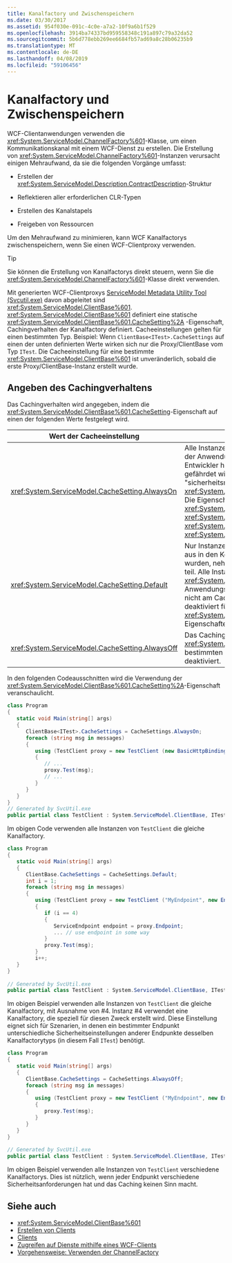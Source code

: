 ```yaml
---
title: Kanalfactory und Zwischenspeichern
ms.date: 03/30/2017
ms.assetid: 954f030e-091c-4c0e-a7a2-10f9a6b1f529
ms.openlocfilehash: 3914ba74337bd959558348c191a897c79a32da52
ms.sourcegitcommit: 5b6d778ebb269ee6684fb57ad69a8c28b06235b9
ms.translationtype: MT
ms.contentlocale: de-DE
ms.lasthandoff: 04/08/2019
ms.locfileid: "59106456"
---
```

# <a name="channel-factory-and-caching"></a>Kanalfactory und Zwischenspeichern
WCF-Clientanwendungen verwenden die <xref:System.ServiceModel.ChannelFactory%601>-Klasse, um einen Kommunikationskanal mit einem WCF-Dienst zu erstellen.  Die Erstellung von <xref:System.ServiceModel.ChannelFactory%601>-Instanzen verursacht einigen Mehraufwand, da sie die folgenden Vorgänge umfasst:  
  
-   Erstellen der <xref:System.ServiceModel.Description.ContractDescription>-Struktur  
  
-   Reflektieren aller erforderlichen CLR-Typen  
  
-   Erstellen des Kanalstapels  
  
-   Freigeben von Ressourcen  
  
 Um den Mehraufwand zu minimieren, kann WCF Kanalfactorys zwischenspeichern, wenn Sie einen WCF-Clientproxy verwenden.  
  
> [!TIP]
>  Sie können die Erstellung von Kanalfactorys direkt steuern, wenn Sie die <xref:System.ServiceModel.ChannelFactory%601>-Klasse direkt verwenden.  
  
 Mit generierten WCF-Clientproxys [ServiceModel Metadata Utility Tool (Svcutil.exe)](../../../../docs/framework/wcf/servicemodel-metadata-utility-tool-svcutil-exe.md) davon abgeleitet sind <xref:System.ServiceModel.ClientBase%601>. <xref:System.ServiceModel.ClientBase%601> definiert eine statische <xref:System.ServiceModel.ClientBase%601.CacheSetting%2A> -Eigenschaft, Cachingverhalten der Kanalfactory definiert. Cacheeinstellungen gelten für einen bestimmten Typ. Beispiel: Wenn `ClientBase<ITest>.CacheSettings` auf einen der unten definierten Werte wirken sich nur die Proxy/ClientBase vom Typ `ITest`. Die Cacheeinstellung für eine bestimmte <xref:System.ServiceModel.ClientBase%601> ist unveränderlich, sobald die erste Proxy/ClientBase-Instanz erstellt wurde.  
  
## <a name="specifying-caching-behavior"></a>Angeben des Cachingverhaltens  
 Das Cachingverhalten wird angegeben, indem die <xref:System.ServiceModel.ClientBase%601.CacheSetting>-Eigenschaft auf einen der folgenden Werte festgelegt wird.  
  
|Wert der Cacheeinstellung|Beschreibung|  
|-------------------------|-----------------|  
|<xref:System.ServiceModel.CacheSetting.AlwaysOn>|Alle Instanzen von <xref:System.ServiceModel.ClientBase%601> in der Anwendungsdomäne können am Caching teilnehmen. Der Entwickler hat bestimmt, dass die Sicherheit des Cachings nicht gefährdet wird. Caching wird nicht deaktiviert werden auch, wenn "sicherheitsrelevante" Eigenschaften <xref:System.ServiceModel.ClientBase%601> zugegriffen werden. Die Eigenschaften "sicherheitsrelevante" <xref:System.ServiceModel.ClientBase%601> sind <xref:System.ServiceModel.ClientBase%601.ClientCredentials%2A>, <xref:System.ServiceModel.ClientBase%601.Endpoint%2A> und <xref:System.ServiceModel.ClientBase%601.ChannelFactory%2A>.|  
|<xref:System.ServiceModel.CacheSetting.Default>|Nur Instanzen von <xref:System.ServiceModel.ClientBase%601>, die aus in den Konfigurationsdateien definierten Endpunkten erstellt wurden, nehmen am Caching innerhalb der Anwendungsdomäne teil. Alle Instanzen von <xref:System.ServiceModel.ClientBase%601>, die innerhalb dieser Anwendungsdomäne programmgesteuert erstellt wurden, nehmen nicht am Caching teil. Darüber hinaus Zwischenspeicherung deaktiviert für eine Instanz von <xref:System.ServiceModel.ClientBase%601> , sobald eine der Eigenschaften "sicherheitsrelevante" zugegriffen wird.|  
|<xref:System.ServiceModel.CacheSetting.AlwaysOff>|Das Caching wird für alle <xref:System.ServiceModel.ClientBase%601>-Instanzen eines bestimmten Typs innerhalb der betreffenden Anwendungsdomäne deaktiviert.|  
  
 In den folgenden Codeausschnitten wird die Verwendung der <xref:System.ServiceModel.ClientBase%601.CacheSetting%2A>-Eigenschaft veranschaulicht.  
  
```csharp  
class Program   
{   
   static void Main(string[] args)   
   {   
      ClientBase<ITest>.CacheSettings = CacheSettings.AlwaysOn;   
      foreach (string msg in messages)   
      {   
         using (TestClient proxy = new TestClient (new BasicHttpBinding(), new EndpointAddress(address)))   
         {   
            // ...  
            proxy.Test(msg);   
            // ...  
         }   
      }   
   }   
}  
// Generated by SvcUtil.exe     
public partial class TestClient : System.ServiceModel.ClientBase, ITest { }  
```  
  
 Im obigen Code verwenden alle Instanzen von `TestClient` die gleiche Kanalfactory.  
  
```csharp  
class Program   
{   
   static void Main(string[] args)   
   {   
      ClientBase.CacheSettings = CacheSettings.Default;   
      int i = 1;   
      foreach (string msg in messages)   
      {   
         using (TestClient proxy = new TestClient ("MyEndpoint", new EndpointAddress(address)))   
         {   
            if (i == 4)   
            {   
               ServiceEndpoint endpoint = proxy.Endpoint;   
               ... // use endpoint in some way   
            }   
            proxy.Test(msg);   
         }   
         i++;   
   }   
}   
  
// Generated by SvcUtil.exe     
public partial class TestClient : System.ServiceModel.ClientBase, ITest {}  
```  
  
 Im obigen Beispiel verwenden alle Instanzen von `TestClient` die gleiche Kanalfactory, mit Ausnahme von #4. Instanz #4 verwendet eine Kanalfactory, die speziell für diesen Zweck erstellt wird. Diese Einstellung eignet sich für Szenarien, in denen ein bestimmter Endpunkt unterschiedliche Sicherheitseinstellungen anderer Endpunkte desselben Kanalfactorytyps (in diesem Fall `ITest`) benötigt.  
  
```csharp  
class Program   
{   
   static void Main(string[] args)   
   {   
      ClientBase.CacheSettings = CacheSettings.AlwaysOff;   
      foreach (string msg in messages)   
      {   
         using (TestClient proxy = new TestClient ("MyEndpoint", new EndpointAddress(address)))   
         {   
            proxy.Test(msg);   
         }           
      }   
   }  
}  
  
// Generated by SvcUtil.exe   
public partial class TestClient : System.ServiceModel.ClientBase, ITest {}  
```  
  
 Im obigen Beispiel verwenden alle Instanzen von `TestClient` verschiedene Kanalfactorys. Dies ist nützlich, wenn jeder Endpunkt verschiedene Sicherheitsanforderungen hat und das Caching keinen Sinn macht.  
  
## <a name="see-also"></a>Siehe auch

- <xref:System.ServiceModel.ClientBase%601>
- [Erstellen von Clients](../../../../docs/framework/wcf/building-clients.md)
- [Clients](../../../../docs/framework/wcf/feature-details/clients.md)
- [Zugreifen auf Dienste mithilfe eines WCF-Clients](../../../../docs/framework/wcf/accessing-services-using-a-wcf-client.md)
- [Vorgehensweise: Verwenden der ChannelFactory](../../../../docs/framework/wcf/feature-details/how-to-use-the-channelfactory.md)

